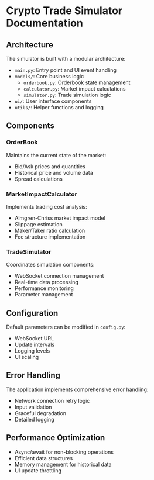 # Crypto Trade Simulator Documentation

## Architecture

The simulator is built with a modular architecture:

- `main.py`: Entry point and UI event handling
- `models/`: Core business logic
  - `orderbook.py`: Orderbook state management
  - `calculator.py`: Market impact calculations
  - `simulator.py`: Trade simulation logic
- `ui/`: User interface components
- `utils/`: Helper functions and logging

## Components

### OrderBook

Maintains the current state of the market:
- Bid/Ask prices and quantities
- Historical price and volume data
- Spread calculations

### MarketImpactCalculator

Implements trading cost analysis:
- Almgren-Chriss market impact model
- Slippage estimation
- Maker/Taker ratio calculation
- Fee structure implementation

### TradeSimulator

Coordinates simulation components:
- WebSocket connection management
- Real-time data processing
- Performance monitoring
- Parameter management

## Configuration

Default parameters can be modified in `config.py`:
- WebSocket URL
- Update intervals
- Logging levels
- UI scaling

## Error Handling

The application implements comprehensive error handling:
- Network connection retry logic
- Input validation
- Graceful degradation
- Detailed logging

## Performance Optimization

- Async/await for non-blocking operations
- Efficient data structures
- Memory management for historical data
- UI update throttling